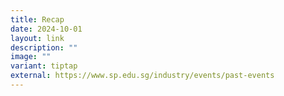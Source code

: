 ```yaml
---
title: Recap
date: 2024-10-01
layout: link
description: ""
image: ""
variant: tiptap
external: https://www.sp.edu.sg/industry/events/past-events
---
```

